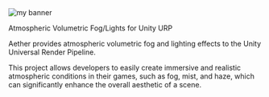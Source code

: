 <img src="https://user-images.githubusercontent.com/35436522/221693980-7dd8fa64-b744-4d7b-9e33-fd547a5b94d3.png" alt="my banner">

Atmospheric Volumetric Fog/Lights for Unity URP

Aether provides atmospheric volumetric fog and lighting effects to the Unity Universal Render Pipeline.

This project allows developers to easily create immersive and realistic atmospheric conditions in their games, such as fog, mist, and haze, which can significantly enhance the overall aesthetic of a scene.
